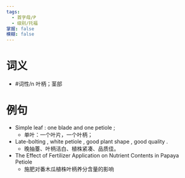 ```yaml
---
tags:
  - 首字母/P
  - 级别/托福
掌握: false
模糊: false
---
```

# 词义
- #词性/n  叶柄；茎部
# 例句
- Simple leaf : one blade and one petiole ;
	- 单叶：一个叶片，一个叶柄；
- Late-bolting , white petiole , good plant shape , good quality .
	- 晚抽薹、叶柄洁白、植株紧凑、品质佳。
- The Effect of Fertilizer Application on Nutrient Contents in Papaya Petiole
	- 施肥对番木瓜植株叶柄养分含量的影响
